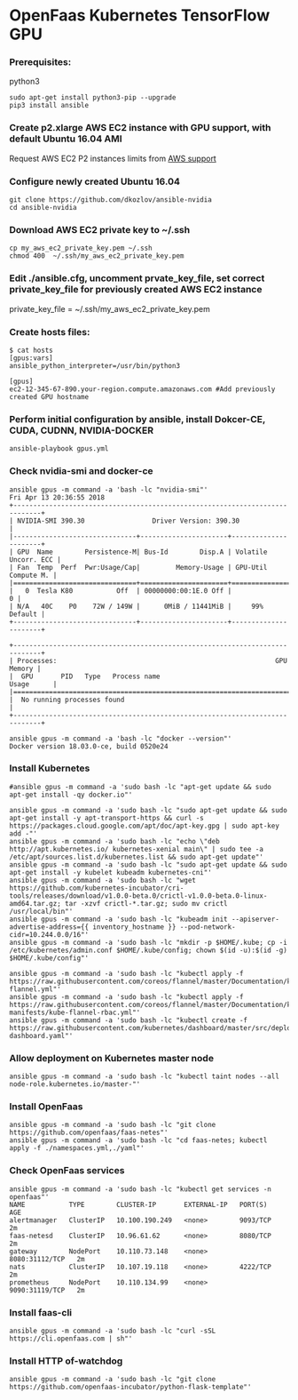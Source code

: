 # OpenFaas Kubernetes TensorFlow GPU
### Prerequisites:
python3
```
sudo apt-get install python3-pip --upgrade
pip3 install ansible
```
### Create p2.xlarge AWS EC2 instance with GPU support, with default Ubuntu 16.04 AMI
Request AWS EC2 P2 instances limits from [AWS support](https://console.aws.amazon.com/support/) 

### Configure newly created Ubuntu 16.04
```
git clone https://github.com/dkozlov/ansible-nvidia
cd ansible-nvidia
```
### Download AWS EC2 private key to ~/.ssh
```
cp my_aws_ec2_private_key.pem ~/.ssh
chmod 400  ~/.ssh/my_aws_ec2_private_key.pem
```
### Edit ./ansible.cfg, uncomment prvate_key_file, set correct private_key_file for previously created AWS EC2 instance 
private_key_file = ~/.ssh/my_aws_ec2_private_key.pem

### Create hosts files:
```
$ cat hosts 
[gpus:vars]
ansible_python_interpreter=/usr/bin/python3

[gpus]
ec2-12-345-67-890.your-region.compute.amazonaws.com #Add previously created GPU hostname 
```
### Perform initial configuration by ansible, install Dokcer-CE, CUDA, CUDNN, NVIDIA-DOCKER
```
ansible-playbook gpus.yml
```
### Check nvidia-smi and docker-ce
```
ansible gpus -m command -a 'bash -lc "nvidia-smi"'
Fri Apr 13 20:36:55 2018       
+-----------------------------------------------------------------------------+
| NVIDIA-SMI 390.30                 Driver Version: 390.30                    |
|-------------------------------+----------------------+----------------------+
| GPU  Name        Persistence-M| Bus-Id        Disp.A | Volatile Uncorr. ECC |
| Fan  Temp  Perf  Pwr:Usage/Cap|         Memory-Usage | GPU-Util  Compute M. |
|===============================+======================+======================|
|   0  Tesla K80           Off  | 00000000:00:1E.0 Off |                    0 |
| N/A   40C    P0    72W / 149W |      0MiB / 11441MiB |     99%      Default |
+-------------------------------+----------------------+----------------------+
                                                                               
+-----------------------------------------------------------------------------+
| Processes:                                                       GPU Memory |
|  GPU       PID   Type   Process name                             Usage      |
|=============================================================================|
|  No running processes found                                                 |
+-----------------------------------------------------------------------------+
```

```
ansible gpus -m command -a 'bash -lc "docker --version"'
Docker version 18.03.0-ce, build 0520e24
```
### Install Kubernetes
```
#ansible gpus -m command -a 'sudo bash -lc "apt-get update && sudo apt-get install -qy docker.io"'

ansible gpus -m command -a 'sudo bash -lc "sudo apt-get update && sudo apt-get install -y apt-transport-https && curl -s https://packages.cloud.google.com/apt/doc/apt-key.gpg | sudo apt-key add -"'
ansible gpus -m command -a 'sudo bash -lc "echo \"deb http://apt.kubernetes.io/ kubernetes-xenial main\" | sudo tee -a /etc/apt/sources.list.d/kubernetes.list && sudo apt-get update"'
ansible gpus -m command -a 'sudo bash -lc "sudo apt-get update && sudo apt-get install -y kubelet kubeadm kubernetes-cni"'
ansible gpus -m command -a 'sudo bash -lc "wget https://github.com/kubernetes-incubator/cri-tools/releases/download/v1.0.0-beta.0/crictl-v1.0.0-beta.0-linux-amd64.tar.gz; tar -xzvf crictl-*.tar.gz; sudo mv crictl /usr/local/bin"'
ansible gpus -m command -a 'sudo bash -lc "kubeadm init --apiserver-advertise-address={{ inventory_hostname }} --pod-network-cidr=10.244.0.0/16"'
ansible gpus -m command -a 'sudo bash -lc "mkdir -p $HOME/.kube; cp -i /etc/kubernetes/admin.conf $HOME/.kube/config; chown $(id -u):$(id -g) $HOME/.kube/config"'

ansible gpus -m command -a 'sudo bash -lc "kubectl apply -f https://raw.githubusercontent.com/coreos/flannel/master/Documentation/kube-flannel.yml"'
ansible gpus -m command -a 'sudo bash -lc "kubectl apply -f https://raw.githubusercontent.com/coreos/flannel/master/Documentation/k8s-manifests/kube-flannel-rbac.yml"'
ansible gpus -m command -a 'sudo bash -lc "kubectl create -f https://raw.githubusercontent.com/kubernetes/dashboard/master/src/deploy/recommended/kubernetes-dashboard.yaml"'
```

### Allow deployment on Kubernetes master node
```
ansible gpus -m command -a 'sudo bash -lc "kubectl taint nodes --all node-role.kubernetes.io/master-"'
```

### Install OpenFaas
```
ansible gpus -m command -a 'sudo bash -lc "git clone https://github.com/openfaas/faas-netes"'
ansible gpus -m command -a 'sudo bash -lc "cd faas-netes; kubectl apply -f ./namespaces.yml,./yaml"'
```

### Check OpenFaas services
```
ansible gpus -m command -a 'sudo bash -lc "kubectl get services -n openfaas"'
NAME           TYPE        CLUSTER-IP       EXTERNAL-IP   PORT(S)          AGE
alertmanager   ClusterIP   10.100.190.249   <none>        9093/TCP         2m
faas-netesd    ClusterIP   10.96.61.62      <none>        8080/TCP         2m
gateway        NodePort    10.110.73.148    <none>        8080:31112/TCP   2m
nats           ClusterIP   10.107.19.118    <none>        4222/TCP         2m
prometheus     NodePort    10.110.134.99    <none>        9090:31119/TCP   2m
```

### Install faas-cli
```
ansible gpus -m command -a 'sudo bash -lc "curl -sSL https://cli.openfaas.com | sh"'
```

### Install HTTP of-watchdog
```
ansible gpus -m command -a 'sudo bash -lc "git clone https://github.com/openfaas-incubator/python-flask-template"'
```

